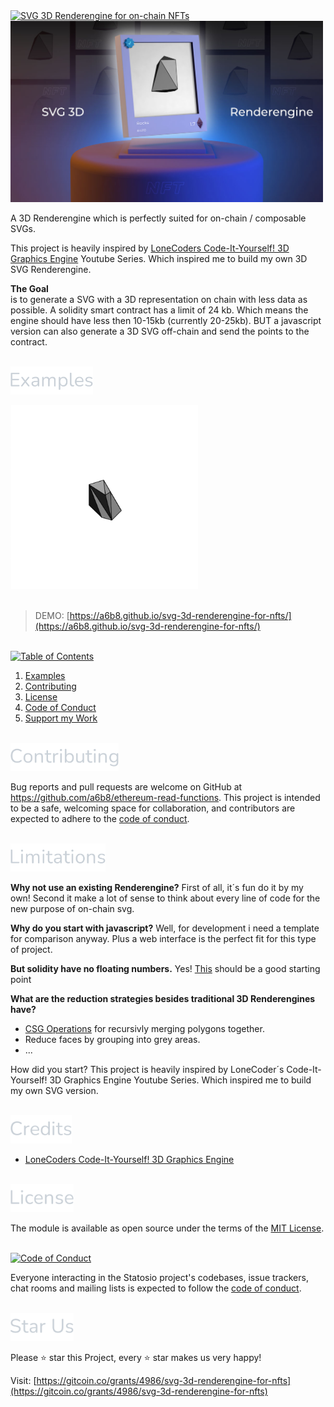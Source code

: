 <a href="#table-of-contents">
<img src="https://raw.githubusercontent.com/a6b8/a6b8/main/assets/headlines/custom/svg-3d-renderengine-for-on-chain-nfts.svg" height="45px" alt="SVG 3D Renderengine for on-chain NFTs" name="# SVG 3D Renderengine for on-chain NFTs">
</a>

<img src="https://github.com/a6b8/a6b8/blob/main/assets/additional/svg-3d-renderengine-for-nfts/nft-headline.jpg?raw=true" width="500px" alt="Examples" name="examples">

A 3D Renderengine which is perfectly suited for on-chain / composable SVGs. 

This project is heavily inspired by [LoneCoders Code-It-Yourself! 3D Graphics Engine](https://www.youtube.com/watch?v=ih20l3pJoeU) Youtube Series. Which inspired me to build my own 3D SVG Renderengine.

**The Goal**  
is to generate a SVG with a 3D representation on chain with less data as possible. A solidity smart contract has a limit of 24 kb. Which means the engine should have less then 10-15kb (currently 20-25kb). BUT a javascript version can also generate a 3D SVG off-chain and send the points to the contract.

<br>

<a href="#headline">
<img src="https://raw.githubusercontent.com/a6b8/a6b8/main/assets/headlines/default/examples.svg" height="45px" alt="Examples" name="examples">
</a>

<img src="https://github.com/a6b8/a6b8/blob/main/assets/additional/svg-3d-renderengine-for-nfts/preview.png?raw=true" width="300px"><br>
<br>

> DEMO: 
[https://a6b8.github.io/svg-3d-renderengine-for-nfts/](https://a6b8.github.io/svg-3d-renderengine-for-nfts/)  

<br>

<a href="#headline">
<img src="https://raw.githubusercontent.com/a6b8/a6b8/main/assets/headlines/default/table-of-contents.svg" height="45px" alt="Table of Contents" name="table-of-contents">
</a>

1. [Examples](#examples)<br>
2. [Contributing](#contributing)<br>
3.  [License](#license)<br>
4.  [Code of Conduct](#code-of-conduct)<br>
5.  [Support my Work](#support-my-work)<br>

<br>

<a href="#table-of-contents">
<img src="https://raw.githubusercontent.com/a6b8/a6b8/main/assets/headlines/default/contributing.svg" height="45px" alt="Contributing" name="contributing">
</a>

Bug reports and pull requests are welcome on GitHub at https://github.com/a6b8/ethereum-read-functions. This project is intended to be a safe, welcoming space for collaboration, and contributors are expected to adhere to the [code of conduct](https://github.com/a6b8/statosio/blob/master/CODE_OF_CONDUCT.md).

<br>


<a href="#table-of-contents">
<img src="https://raw.githubusercontent.com/a6b8/a6b8/main/assets/headlines/default/limitations.svg" height="45px" name="limitations" alt="Limitations">
</a>

**Why not use an existing Renderengine?**
First of all, it´s fun do it by my own! Second it make a lot of sense to think about every line of code for the new purpose of on-chain svg.

**Why do you start with javascript?**
Well, for development i need a template for comparison anyway. Plus a web interface is the perfect fit for this type of project.

**But solidity have no floating numbers.**
Yes! [This](https://github.com/Sikorkaio/sikorka/blob/master/contracts/trigonometry.sol) should be a good starting point

**What are the reduction strategies besides traditional 3D Renderengines have?**
- [CSG Operations](https://evanw.github.io/csg.js/) for recursivly merging polygons together.
- Reduce faces by grouping into grey areas.
- ...

How did you start?
This project is heavily inspired by LoneCoder´s Code-It-Yourself! 3D Graphics Engine Youtube Series. Which inspired me to build my own SVG version.

<br>

<a href="#table-of-contents">
<img src="https://raw.githubusercontent.com/a6b8/a6b8/main/assets/headlines/default/credits.svg" height="45px" name="credits" alt="Credits">
</a>

- [LoneCoders Code-It-Yourself! 3D Graphics Engine](https://www.youtube.com/watch?v=ih20l3pJoeU)

<br>

<a href="#table-of-contents">
<img src="https://raw.githubusercontent.com/a6b8/a6b8/main/assets/headlines/default/license.svg" height="45px" alt="License" name="license">
</a>

The module is available as open source under the terms of the [MIT License](https://opensource.org/licenses/MIT).

<br>

<a href="#table-of-contents">
<img src="https://raw.githubusercontent.com/a6b8/a6b8/main/assets/headlines/default/code-of-conduct.svg" height="45px" alt="Code of Conduct" name="code-of-conduct">
</a>
    
Everyone interacting in the Statosio project's codebases, issue trackers, chat rooms and mailing lists is expected to follow the [code of conduct](https://github.com/a6b8/ethereum-read-functions/blob/main/CODE_OF_CONDUCT.md).

<br>

<a href="#table-of-contents">
<img href="#table-of-contents" src="https://raw.githubusercontent.com/a6b8/a6b8/main/assets/headlines/default/star-us.svg" height="45px" name="star-us" alt="Star us">
</a>

Please ⭐️ star this Project, every ⭐️ star makes us very happy!

Visit: [https://gitcoin.co/grants/4986/svg-3d-renderengine-for-nfts](https://gitcoin.co/grants/4986/svg-3d-renderengine-for-nfts)
